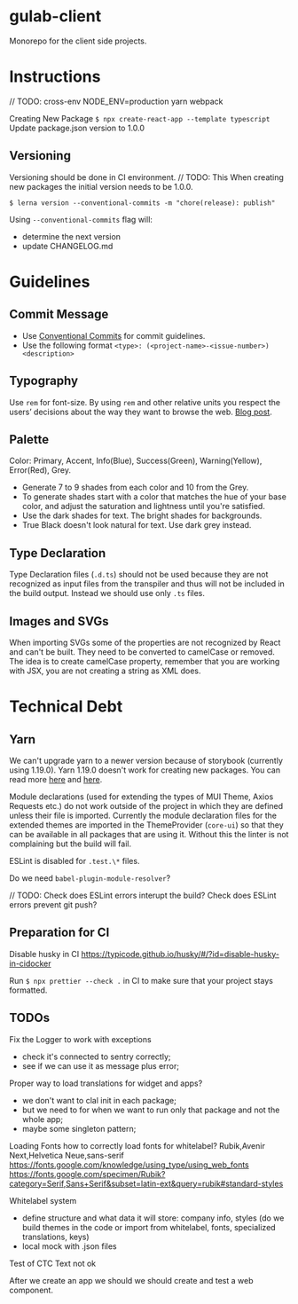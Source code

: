 # gulab-client

Monorepo for the client side projects.

# Instructions

// TODO:
cross-env NODE_ENV=production yarn webpack

Creating New Package
`$ npx create-react-app --template typescript`
Update package.json version to 1.0.0

## Versioning

Versioning should be done in CI environment. // TODO: This
When creating new packages the initial version needs to be 1.0.0.

`$ lerna version --conventional-commits -m "chore(release): publish"`

Using `--conventional-commits` flag will:

- determine the next version
- update CHANGELOG.md

# Guidelines

## Commit Message

- Use [Conventional Commits](https://conventionalcommits.org) for commit guidelines.
- Use the following format `<type>: (<project-name>-<issue-number>) <description>`

## Typography

Use `rem` for font-size. By using `rem` and other relative units you respect the users’ decisions about the way they want to browse the web. [Blog post](https://www.sitepoint.com/understanding-and-using-rem-units-in-css/).

## Palette

Color: Primary, Accent, Info(Blue), Success(Green), Warning(Yellow), Error(Red), Grey.

- Generate 7 to 9 shades from each color and 10 from the Grey.
- To generate shades start with a color that matches the hue of your base color, and adjust the saturation and lightness until you're satisfied.
- Use the dark shades for text. The bright shades for backgrounds.
- True Black doesn't look natural for text. Use dark grey instead.

## Type Declaration

Type Declaration files (`.d.ts`) should not be used because they are not recognized as input files from the transpiler and thus will not be included in the build output.
Instead we should use only `.ts` files.

## Images and SVGs

When importing SVGs some of the properties are not recognized by React and can't be built. They need to be converted to camelCase or removed. The idea is to create camelCase property, remember that you are working with JSX, you are not creating a string as XML does.

# Technical Debt

## Yarn

We can't upgrade yarn to a newer version because of storybook (currently using 1.19.0).
Yarn 1.19.0 doesn't work for creating new packages.
You can read more [here](https://github.com/yarnpkg/yarn/issues/8405) and [here](https://github.com/storybookjs/storybook/issues/14429).

Module declarations (used for extending the types of MUI Theme, Axios Requests etc.) do not work outside of the project in which they are defined unless their file is imported.
Currently the module declaration files for the extended themes are imported in the ThemeProvider (`core-ui`) so that they can be available in all packages that are using it. Without this the linter is not complaining but the build will fail.

ESLint is disabled for `.test.\*` files.

Do we need `babel-plugin-module-resolver`?

// TODO:
Check does ESLint errors interupt the build?
Check does ESLint errors prevent git push?

## Preparation for CI

Disable husky in CI
https://typicode.github.io/husky/#/?id=disable-husky-in-cidocker

Run `$ npx prettier --check .` in CI to make sure that your project stays formatted.

## TODOs

Fix the Logger to work with exceptions

- check it's connected to sentry correctly;
- see if we can use it as message plus error;

Proper way to load translations for widget and apps?

- we don't want to clal init in each package;
- but we need to for when we want to run only that package and not the whole app;
- maybe some singleton pattern;

Loading Fonts
how to correctly load fonts for whitelabel?
Rubik,Avenir Next,Helvetica Neue,sans-serif
https://fonts.google.com/knowledge/using_type/using_web_fonts
https://fonts.google.com/specimen/Rubik?category=Serif,Sans+Serif&subset=latin-ext&query=rubik#standard-styles

Whitelabel system

- define structure and what data it will store: company info, styles (do we build themes in the code or import from whitelabel, fonts, specialized translations, keys)
- local mock with .json files

Test of CTC Text not ok

After we create an app we should we should create and test a web component.
